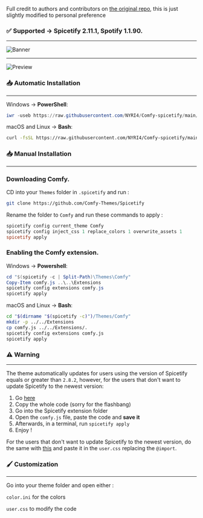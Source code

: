 Full credit to authors and contributors on [the original repo](https://github.com/Comfy-Themes/Spicetify), this is just slightly modified to personal preference

### ✅ Supported -> Spicetify 2.11.1, Spotify 1.1.90.
---

![Banner](https://comfy-themes.github.io/Spicetify/banner.png)

---

![Preview](https://comfy-themes.github.io/Spicetify/Comfy/assets/preview.png)

### 📥 Automatic Installation
---

Windows -> **PowerShell**:

```powershell
iwr -useb https://raw.githubusercontent.com/NYRI4/Comfy-spicetify/main/install.ps1 | iex
```

macOS and Linux -> **Bash**:

```bash
curl -fsSL https://raw.githubusercontent.com/NYRI4/Comfy-spicetify/main/install.sh | sh
```
### 📥 Manual Installation
---

### Downloading Comfy.
CD into your `Themes` folder in `.spicetify` and run :
```sh
git clone https://github.com/Comfy-Themes/Spicetify
```

Rename the folder to `Comfy` and run these commands to apply :
```powershell
spicetify config current_theme Comfy
spicetify config inject_css 1 replace_colors 1 overwrite_assets 1
spicetify apply
```

### Enabling the Comfy extension.

Windows -> **Powershell**:

```powershell
cd "$(spicetify -c | Split-Path)\Themes\Comfy"
Copy-Item comfy.js ..\..\Extensions
spicetify config extensions comfy.js
spicetify apply
```

macOS and Linux -> **Bash**:

```bash
cd "$(dirname "$(spicetify -c)")/Themes/Comfy"
mkdir -p ../../Extensions
cp comfy.js ../../Extensions/.
spicetify config extensions comfy.js
spicetify apply
```

### ⚠️️ Warning
---

The theme automatically updates for users using the version of Spicetify equals or greater than `2.8.2`, however, for the users that don't want to update Spicetify to the newest version:

1. Go [here](https://comfy-themes.github.io/Spicetify/Comfy/comfy.script.js)
2. Copy the whole code (sorry for the flashbang)
3. Go into the Spicetify extension folder
4. Open the `comfy.js` file, paste the code and **save it**
5. Afterwards, in a terminal, run `spicetify apply`
6. Enjoy !

For the users that don't want to update Spicetify to the newest version, do the same with [this](https://comfy-themes.github.io/Spicetify/Comfy/app.css) and paste it in the `user.css` replacing the `@import`.

### 🖌️ Customization

---

Go into your theme folder and open either :

`color.ini` for the colors

`user.css` to modify the code
